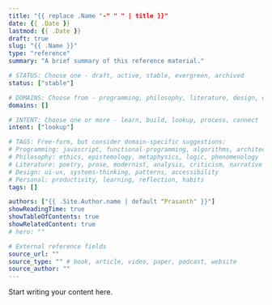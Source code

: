 ```yaml
---
title: "{{ replace .Name "-" " " | title }}"
date: {{ .Date }}
lastmod: {{ .Date }}
draft: true
slug: "{{ .Name }}"
type: "reference"
summary: "A brief summary of this reference material."

# STATUS: Choose one - draft, active, stable, evergreen, archived
status: ["stable"]

# DOMAINS: Choose from - programming, philosophy, literature, design, entrepreneurship, personal
domains: []

# INTENT: Choose one or more - learn, build, lookup, process, connect
intent: ["lookup"]

# TAGS: Free-form, but consider domain-specific suggestions:
# Programming: javascript, functional-programming, algorithms, architecture, debugging
# Philosophy: ethics, epistemology, metaphysics, logic, phenomenology
# Literature: poetry, prose, modernist, analysis, criticism, narrative
# Design: ui-ux, systems-thinking, patterns, accessibility
# Personal: productivity, learning, reflection, habits
tags: []

authors: ["{{ .Site.Author.name | default "Prasanth" }}"]
showReadingTime: true
showTableOfContents: true
showRelatedContent: true
# hero: ""

# External reference fields
source_url: ""
source_type: "" # book, article, video, paper, podcast, website
source_author: ""
---
```


Start writing your content here.